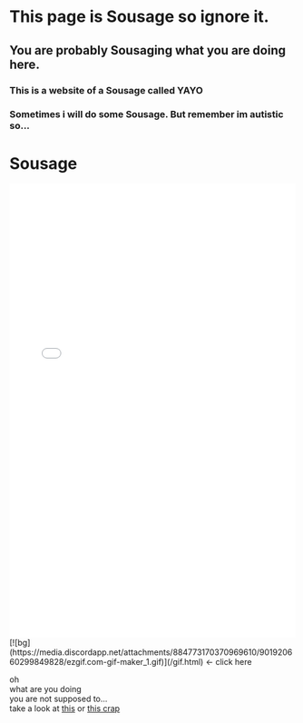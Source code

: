 # This page is Sousage so ignore it.<br/>
## You are probably Sousaging what you are doing here.<br/>
### This is a website of a Sousage called YAYO
### Sometimes i will do some Sousage. But remember im **autistic** so...

# **Sousage**

<iframe align="center" height="800" width="100%" frameborder="0" scrolling="no" src="gif.html"></iframe>
[![bg](https://media.discordapp.net/attachments/884773170370969610/901920660299849828/ezgif.com-gif-maker_1.gif)](/gif.html)
<- click here










oh<br/>
what are you doing <br/>
you are not supposed to...<br/>
take a look at [this](https://www.youtube.com/watch?v=dQw4w9WgXcQ) or [this crap](http://ilysomuch.com)<br/>

